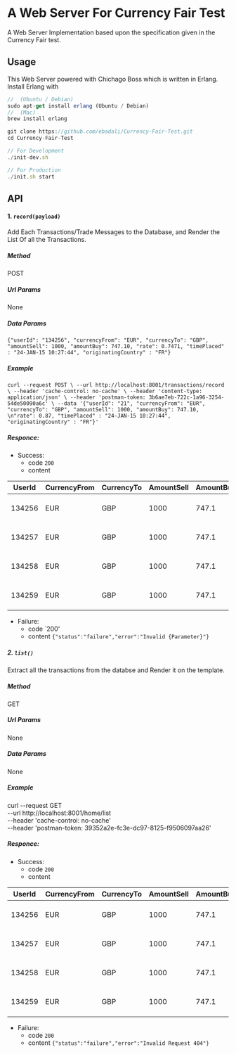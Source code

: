# A Web Server For Currency Fair Test

A Web Server Implementation based upon the specification given in the Currency Fair test.

## Usage

This Web Server powered with Chichago Boss which is written in Erlang. 
Install Erlang with 

```js
//  (Ubuntu / Debian)
sudo apt-get install erlang (Ubuntu / Debian)
//  (Mac)
brew install erlang
```

```js
git clone https://github.com/ebadali/Currency-Fair-Test.git
cd Currency-Fair-Test

// For Development
./init-dev.sh

// For Production
./init.sh start
```


## API

#### 1. `record(payload)`

Add Each Transactions/Trade Messages to the Database, and Render the List Of all the Transactions.
##### Method
POST
##### Url Params
None
##### Data Params

`{"userId": "134256", "currencyFrom": "EUR", "currencyTo": "GBP", "amountSell": 1000, "amountBuy": 747.10, "rate": 0.7471, "timePlaced" : "24-JAN-15 10:27:44", "originatingCountry" : "FR"}`

##### Example

`curl --request POST \
  --url http://localhost:8001/transactions/record \
  --header 'cache-control: no-cache' \
  --header 'content-type: application/json' \
  --header 'postman-token: 3b6ae7eb-722c-1a96-3254-54de50090a6c' \
  --data '{"userId": "21", "currencyFrom": "EUR", "currencyTo": "GBP", "amountSell": 1000, "amountBuy": 747.10, \n"rate": 0.87, "timePlaced" : "24-JAN-15 10:27:44", "originatingCountry" : "FR"}'`

##### Responce:
* Success:
  * code `200`
  * content
  
| UserId  | CurrencyFrom |CurrencyTo | AmountSell |AmountBuy  | Rate |     TimePlaced     | OriginatingCountry|
|---------|--------------|-----------|------------|-----------|------|--------------------|-------------------|
| 134256  |     EUR      |     GBP   |    1000    |    747.1  |0.7471| 24-JAN-15 10:27:44 |         FR        |
| 134257  |     EUR      |     GBP   |    1000    |    747.1  |0.7471| 24-JAN-15 10:27:44 |         FR        |
| 134258  |     EUR      |     GBP   |    1000    |    747.1  |0.7471| 24-JAN-15 10:27:44 |         FR        |
| 134259  |     EUR      |     GBP   |    1000    |    747.1  |0.7471| 24-JAN-15 10:27:44 |         FR        |

* Failure:
  * code `200'  
  * content `{"status":"failure","error":"Invalid {Parameter}"}`

##### 2. `list()`

Extract all the transactions from the databse and Render it on the template.

##### Method
GET
##### Url Params
None
##### Data Params
None
##### Example
curl --request GET \
  --url http://localhost:8001/home/list \
  --header 'cache-control: no-cache' \
  --header 'postman-token: 39352a2e-fc3e-dc97-8125-f9506097aa26'

##### Responce:
* Success:
  * code `200`
  *  content
  
| UserId  | CurrencyFrom |CurrencyTo | AmountSell |AmountBuy  | Rate |     TimePlaced     | OriginatingCountry|
|---------|--------------|-----------|------------|-----------|------|--------------------|-------------------|
| 134256  |     EUR      |     GBP   |    1000    |    747.1  |0.7471| 24-JAN-15 10:27:44 |         FR        |
| 134257  |     EUR      |     GBP   |    1000    |    747.1  |0.7471| 24-JAN-15 10:27:44 |         FR        |
| 134258  |     EUR      |     GBP   |    1000    |    747.1  |0.7471| 24-JAN-15 10:27:44 |         FR        |
| 134259  |     EUR      |     GBP   |    1000    |    747.1  |0.7471| 24-JAN-15 10:27:44 |         FR        |

* Failure:
  * code `200`
  * content `{"status":"failure","error":"Invalid Request 404"}`



